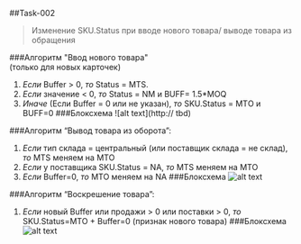 ##Task-002
>Изменение SKU.Status при вводе нового товара/ выводе товара из обращения

###Алгоритм "Ввод нового товара"
<br>(только для новых карточек)
1. _Если_ Buffer > 0, _то_ Status = MTS.
2. _Если_ значение < 0, _то_ Status = NM и BUFF= 1.5*MOQ
3. _Иначе_ (Если Buffer = 0 или не указан), _то_ SKU.Status = MTО и BUFF=0
###Блоксхема
![alt text](http:// tbd)

###Алгоритм “Вывод товара из оборота”:
1. _Если_ тип склада = центральный (или поставщик склада = не склад), _то_ MTS меняем на MTO
2. _Если_ у поставщика SKU.Status = NA, _то_ MTS меняем на MTO
3. _Если_ Buffer=0, _то_ MTO меняем на NA
###Блоксхема
![alt text](http://cs628027.vk.me/v628027613/f1c7/NM1cUPtYNBs.jpg)

###Алгоритм “Воскрешение товара”:
1. _Если_ новый Buffer или продажи > 0 или поставки > 0, _то_ SKU.Status=MTO + Buffer=0 (признак нового товара)
###Блоксхема
![alt text](http://cs628027.vk.me/v628027613/f1c0/S_AISRNaZZw.jpg)
